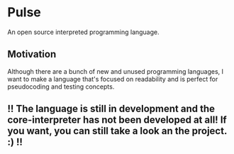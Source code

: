 # Pulse
An open source interpreted programming language.

## Motivation
Although there are a bunch of new and unused programming languages, I want to make a language that's focused on readability and is perfect for pseudocoding and testing concepts. 

## !! The language is still in development and the core-interpreter has not been developed at all! If you want, you can still take a look an the project. :) !!
